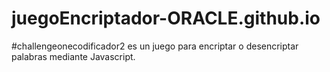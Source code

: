 # juegoEncriptador-ORACLE.github.io
#challengeonecodificador2
es un juego para encriptar o desencriptar palabras mediante Javascript.
